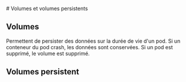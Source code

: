 # Volumes et volumes persistents

## Volumes

Permettent de persister des données sur la durée de vie d'un pod. Si un conteneur du pod crash, les données sont 
conservées. Si un pod est supprimé, le volume est supprimé.

## Volumes persistent

